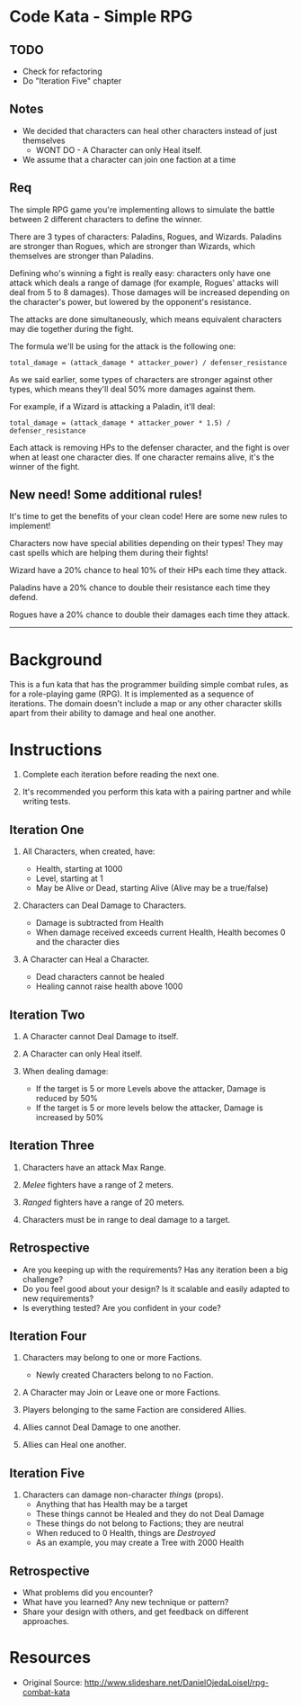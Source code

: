 #  Code Kata - Simple RPG

## TODO

* Check for refactoring
* Do "Iteration Five" chapter

## Notes
* We decided that characters can heal other characters instead of just themselves
   * WONT DO - A Character can only Heal itself.
* We assume that a character can join one faction at a time
  
## Req

The simple RPG game you're implementing allows to simulate the battle between 2 different characters to define the winner.

There are 3 types of characters: Paladins, Rogues, and Wizards. Paladins are stronger than Rogues, which are stronger than Wizards, which themselves are stronger than Paladins.

Defining who's winning a fight is really easy: characters only have one attack which deals a range of damage (for example, Rogues' attacks will deal from 5 to 8 damages). Those damages will be increased depending on the character's power, but lowered by the opponent's resistance.

The attacks are done simultaneously, which means equivalent characters may die together during the fight.

The formula we'll be using for the attack is the following one:

```
total_damage = (attack_damage * attacker_power) / defenser_resistance  
```

As we said earlier, some types of characters are stronger against other types, which means they'll deal 50% more damages against them.

For example, if a Wizard is attacking a Paladin, it'll deal:

```
total_damage = (attack_damage * attacker_power * 1.5) / defenser_resistance
```

Each attack is removing HPs to the defenser character, and the fight is over when at least one character dies. If one character remains alive, it's the winner of the fight.

## New need! Some additional rules!

It's time to get the benefits of your clean code! Here are some new rules to implement!

Characters now have special abilities depending on their types! They may cast spells which are helping them during their fights!

Wizard have a 20% chance to heal 10% of their HPs each time they attack.

Paladins have a 20% chance to double their resistance each time they defend.


Rogues have a 20% chance to double their damages each time they attack.


-----------------------------------------------------------

# Background #

This is a fun kata that has the programmer building simple combat rules, as for a role-playing game (RPG). It is implemented as a sequence of iterations. The domain doesn't include a map or any other character skills apart from their ability to damage and heal one another.

# Instructions #

1. Complete each iteration before reading the next one.

1. It's recommended you perform this kata with a pairing partner and while writing tests.

## Iteration One ##

1. All Characters, when created, have:
    - Health, starting at 1000
    - Level, starting at 1
    - May be Alive or Dead, starting Alive (Alive may be a true/false)

1. Characters can Deal Damage to Characters.
    - Damage is subtracted from Health
    - When damage received exceeds current Health, Health becomes 0 and the character dies

1. A Character can Heal a Character.
    - Dead characters cannot be healed
    - Healing cannot raise health above 1000

## Iteration Two ##

1. A Character cannot Deal Damage to itself.

1. A Character can only Heal itself.

1. When dealing damage:
    - If the target is 5 or more Levels above the attacker, Damage is reduced by 50%
    - If the target is 5 or more levels below the attacker, Damage is increased by 50%

## Iteration Three ##

1. Characters have an attack Max Range.

1. *Melee* fighters have a range of 2 meters.

1. *Ranged* fighters have a range of 20 meters.

1. Characters must be in range to deal damage to a target.

## Retrospective ##

- Are you keeping up with the requirements? Has any iteration been a big challenge?
- Do you feel good about your design? Is it scalable and easily adapted to new requirements?
- Is everything tested? Are you confident in your code?

## Iteration Four ##

1. Characters may belong to one or more Factions.
    - Newly created Characters belong to no Faction.

1. A Character may Join or Leave one or more Factions.

1. Players belonging to the same Faction are considered Allies.

1. Allies cannot Deal Damage to one another.

1. Allies can Heal one another.

## Iteration Five ##

1. Characters can damage non-character *things* (props).
    - Anything that has Health may be a target
    - These things cannot be Healed and they do not Deal Damage
    - These things do not belong to Factions; they are neutral
    - When reduced to 0 Health, things are *Destroyed*
    - As an example, you may create a Tree with 2000 Health

## Retrospective ##

- What problems did you encounter?
- What have you learned? Any new technique or pattern?
- Share your design with others, and get feedback on different approaches.

# Resources #

- Original Source: http://www.slideshare.net/DanielOjedaLoisel/rpg-combat-kata
